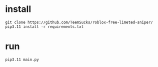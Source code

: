 # install
`git clone https://github.com/TeemSucks/roblox-free-limeted-sniper/`
`pip3.11 install -r requirements.txt`

# run
`pip3.11 main.py`
